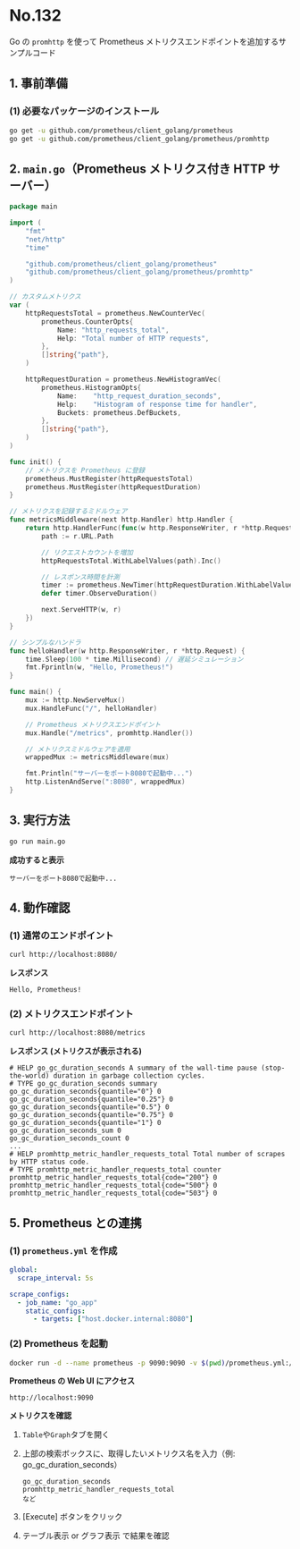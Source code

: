 # No.132

Go の `promhttp` を使って Prometheus メトリクスエンドポイントを追加するサンプルコード

## **1. 事前準備**

### **(1) 必要なパッケージのインストール**

```sh
go get -u github.com/prometheus/client_golang/prometheus
go get -u github.com/prometheus/client_golang/prometheus/promhttp
```

## **2. `main.go`（Prometheus メトリクス付き HTTP サーバー）**

```go
package main

import (
    "fmt"
    "net/http"
    "time"

    "github.com/prometheus/client_golang/prometheus"
    "github.com/prometheus/client_golang/prometheus/promhttp"
)

// カスタムメトリクス
var (
    httpRequestsTotal = prometheus.NewCounterVec(
        prometheus.CounterOpts{
            Name: "http_requests_total",
            Help: "Total number of HTTP requests",
        },
        []string{"path"},
    )

    httpRequestDuration = prometheus.NewHistogramVec(
        prometheus.HistogramOpts{
            Name:    "http_request_duration_seconds",
            Help:    "Histogram of response time for handler",
            Buckets: prometheus.DefBuckets,
        },
        []string{"path"},
    )
)

func init() {
    // メトリクスを Prometheus に登録
    prometheus.MustRegister(httpRequestsTotal)
    prometheus.MustRegister(httpRequestDuration)
}

// メトリクスを記録するミドルウェア
func metricsMiddleware(next http.Handler) http.Handler {
    return http.HandlerFunc(func(w http.ResponseWriter, r *http.Request) {
        path := r.URL.Path

        // リクエストカウントを増加
        httpRequestsTotal.WithLabelValues(path).Inc()

        // レスポンス時間を計測
        timer := prometheus.NewTimer(httpRequestDuration.WithLabelValues(path))
        defer timer.ObserveDuration()

        next.ServeHTTP(w, r)
    })
}

// シンプルなハンドラ
func helloHandler(w http.ResponseWriter, r *http.Request) {
    time.Sleep(100 * time.Millisecond) // 遅延シミュレーション
    fmt.Fprintln(w, "Hello, Prometheus!")
}

func main() {
    mux := http.NewServeMux()
    mux.HandleFunc("/", helloHandler)

    // Prometheus メトリクスエンドポイント
    mux.Handle("/metrics", promhttp.Handler())

    // メトリクスミドルウェアを適用
    wrappedMux := metricsMiddleware(mux)

    fmt.Println("サーバーをポート8080で起動中...")
    http.ListenAndServe(":8080", wrappedMux)
}
```

## **3. 実行方法**

```sh
go run main.go
```

**成功すると表示**

```
サーバーをポート8080で起動中...
```

## **4. 動作確認**

### **(1) 通常のエンドポイント**

```sh
curl http://localhost:8080/
```

**レスポンス**

```
Hello, Prometheus!
```

### **(2) メトリクスエンドポイント**

```sh
curl http://localhost:8080/metrics
```

**レスポンス (メトリクスが表示される)**

```
# HELP go_gc_duration_seconds A summary of the wall-time pause (stop-the-world) duration in garbage collection cycles.
# TYPE go_gc_duration_seconds summary
go_gc_duration_seconds{quantile="0"} 0
go_gc_duration_seconds{quantile="0.25"} 0
go_gc_duration_seconds{quantile="0.5"} 0
go_gc_duration_seconds{quantile="0.75"} 0
go_gc_duration_seconds{quantile="1"} 0
go_gc_duration_seconds_sum 0
go_gc_duration_seconds_count 0
...
# HELP promhttp_metric_handler_requests_total Total number of scrapes by HTTP status code.
# TYPE promhttp_metric_handler_requests_total counter
promhttp_metric_handler_requests_total{code="200"} 0
promhttp_metric_handler_requests_total{code="500"} 0
promhttp_metric_handler_requests_total{code="503"} 0
```

## **5. Prometheus との連携**

### **(1) `prometheus.yml` を作成**

```yaml
global:
  scrape_interval: 5s

scrape_configs:
  - job_name: "go_app"
    static_configs:
      - targets: ["host.docker.internal:8080"]
```

### **(2) Prometheus を起動**

```sh
docker run -d --name prometheus -p 9090:9090 -v $(pwd)/prometheus.yml:/etc/prometheus/prometheus.yml prom/prometheus
```

**Prometheus の Web UI にアクセス**

```
http://localhost:9090
```

**メトリクスを確認**

1. `Table`や`Graph`タブを開く

2. 上部の検索ボックスに、取得したいメトリクス名を入力（例: go_gc_duration_seconds）

    ```plaintext
    go_gc_duration_seconds
    promhttp_metric_handler_requests_total
    など
    ```

3. [Execute] ボタンをクリック

4. テーブル表示 or グラフ表示 で結果を確認
